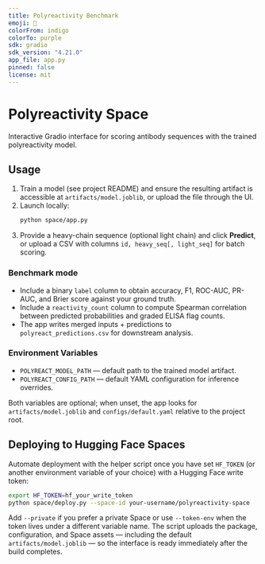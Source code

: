 ```yaml
---
title: Polyreactivity Benchmark
emoji: 🧬
colorFrom: indigo
colorTo: purple
sdk: gradio
sdk_version: "4.21.0"
app_file: app.py
pinned: false
license: mit
---
```


# Polyreactivity Space

Interactive Gradio interface for scoring antibody sequences with the trained
polyreactivity model.

## Usage

1. Train a model (see project README) and ensure the resulting artifact is
   accessible at `artifacts/model.joblib`, or upload the file through the UI.
2. Launch locally:
   ```bash
   python space/app.py
   ```
3. Provide a heavy-chain sequence (optional light chain) and click **Predict**,
   or upload a CSV with columns `id, heavy_seq[, light_seq]` for batch scoring.

### Benchmark mode

- Include a binary `label` column to obtain accuracy, F1, ROC-AUC, PR-AUC, and
  Brier score against your ground truth.
- Include a `reactivity_count` column to compute Spearman correlation between
  predicted probabilities and graded ELISA flag counts.
- The app writes merged inputs + predictions to `polyreact_predictions.csv`
  for downstream analysis.

### Environment Variables

- `POLYREACT_MODEL_PATH` — default path to the trained model artifact.
- `POLYREACT_CONFIG_PATH` — default YAML configuration for inference overrides.

Both variables are optional; when unset, the app looks for
`artifacts/model.joblib` and `configs/default.yaml` relative to the project root.

## Deploying to Hugging Face Spaces

Automate deployment with the helper script once you have set
`HF_TOKEN` (or another environment variable of your choice) with a
Hugging Face write token:

```bash
export HF_TOKEN=hf_your_write_token
python space/deploy.py --space-id your-username/polyreactivity-space
```

Add `--private` if you prefer a private Space or use `--token-env` when the
token lives under a different variable name. The script uploads the package,
configuration, and Space assets — including the default
`artifacts/model.joblib` — so the interface is ready immediately after the
build completes.

